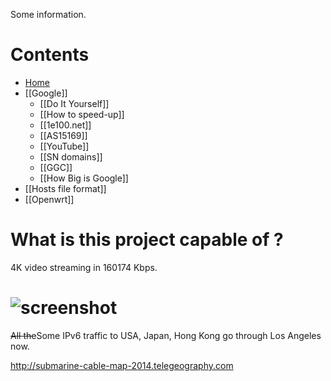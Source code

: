 Some information.

# Contents
- [Home](Home)
- [[Google]]
  - [[Do It Yourself]]
  - [[How to speed-up]]
  - [[1e100.net]]
  - [[AS15169]]
  - [[YouTube]]
  - [[SN domains]]
  - [[GGC]]
  - [[How Big is Google]]
- [[Hosts file format]]
- [[Openwrt]]


# What is this project capable of ?
4K video streaming in 160174 Kbps.

![screenshot](https://raw.githubusercontent.com/wiki/lennylxx/ipv6-hosts/youtube.jpg)
====
~~All the~~Some IPv6 traffic to USA, Japan, Hong Kong go through Los Angeles now.

http://submarine-cable-map-2014.telegeography.com
